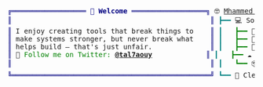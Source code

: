 <pre style="font-family:Menlo,'DejaVu Sans Mono',consolas,'Courier New',monospace"><span style="color: #000080; text-decoration-color: #000080">╔══════════════════ </span><span style="color: #000080; text-decoration-color: #000080; font-weight: bold">👋 Welcome</span><span style="color: #000080; text-decoration-color: #000080"> ══════════════════╗</span> 🤓 <a href="https://talhaouy.me">Mhammed Talhaouy</a>                            
<span style="color: #000080; text-decoration-color: #000080">║</span>                                                <span style="color: #000080; text-decoration-color: #000080">║</span> <span style="color: #008080; text-decoration-color: #008080">┣━━ </span>💻 Software Engineer | Web3 Enthusiast     
<span style="color: #000080; text-decoration-color: #000080">║</span> I enjoy creating tools that break things to    <span style="color: #000080; text-decoration-color: #000080">║</span> <span style="color: #008080; text-decoration-color: #008080">┃   </span><span style="color: #008000; text-decoration-color: #008000">┣━━ </span>🐘 PHP | Rust | Python | Js | Solidity 
<span style="color: #000080; text-decoration-color: #000080">║</span> make systems stronger, but never break what    <span style="color: #000080; text-decoration-color: #000080">║</span> <span style="color: #008080; text-decoration-color: #008080">┃   </span><span style="color: #008000; text-decoration-color: #008000">┣━━ </span>🚀 Laravel | Node.js | Vue.js          
<span style="color: #000080; text-decoration-color: #000080">║</span> helps build — that&#x27;s just unfair.              <span style="color: #000080; text-decoration-color: #000080">║</span> <span style="color: #008080; text-decoration-color: #008080">┃   </span><span style="color: #008000; text-decoration-color: #008000">┣━━ </span>🧠 LangChain | PyTorch | Pandas | NumPy
<span style="color: #000080; text-decoration-color: #000080">║</span> 🌟 <span style="color: #008000; text-decoration-color: #008000">Follow me on Twitter: </span><span style="color: #008000; text-decoration-color: #008000; font-weight: bold"><a href="https://twitter.com/tal7aouy">@tal7aouy</a></span>             <span style="color: #000080; text-decoration-color: #000080">║</span> <span style="color: #008080; text-decoration-color: #008080">┃   </span><span style="color: #008000; text-decoration-color: #008000">┣━━ </span>☁️ AWS | CI/CD Pipelines | Nginx        
<span style="color: #000080; text-decoration-color: #000080">║</span>                                                <span style="color: #000080; text-decoration-color: #000080">║</span> <span style="color: #008080; text-decoration-color: #008080">┃   </span><span style="color: #008000; text-decoration-color: #008000">┗━━ </span>📦 MySQL | Docker | Redis              
<span style="color: #000080; text-decoration-color: #000080">╚════════════════════════════════════════════════╝</span> <span style="color: #008080; text-decoration-color: #008080">┗━━ </span>🧹 Clean Coder | 🕵️ Auditor                 
</pre>
